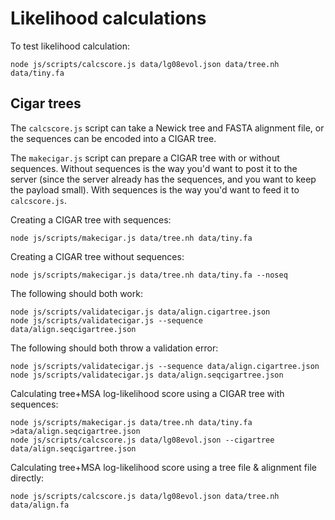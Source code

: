 # Likelihood calculations

To test likelihood calculation:
 
    node js/scripts/calcscore.js data/lg08evol.json data/tree.nh data/tiny.fa

## Cigar trees

The `calcscore.js` script can take a Newick tree and FASTA alignment file, or the sequences can be encoded into a CIGAR tree.

The `makecigar.js` script can prepare a CIGAR tree with or without sequences.
Without sequences is the way you'd want to post it to the server (since the server already has the sequences, and you want to keep the payload small).
With sequences is the way you'd want to feed it to `calcscore.js`.

Creating a CIGAR tree with sequences:

    node js/scripts/makecigar.js data/tree.nh data/tiny.fa

Creating a CIGAR tree without sequences:

    node js/scripts/makecigar.js data/tree.nh data/tiny.fa --noseq

The following should both work:

    node js/scripts/validatecigar.js data/align.cigartree.json
    node js/scripts/validatecigar.js --sequence data/align.seqcigartree.json

The following should both throw a validation error:

    node js/scripts/validatecigar.js --sequence data/align.cigartree.json
    node js/scripts/validatecigar.js data/align.seqcigartree.json

Calculating tree+MSA log-likelihood score using a CIGAR tree with sequences:

    node js/scripts/makecigar.js data/tree.nh data/tiny.fa >data/align.seqcigartree.json
    node js/scripts/calcscore.js data/lg08evol.json --cigartree data/align.seqcigartree.json

Calculating tree+MSA log-likelihood score using a tree file & alignment file directly:

    node js/scripts/calcscore.js data/lg08evol.json data/tree.nh data/align.fa


